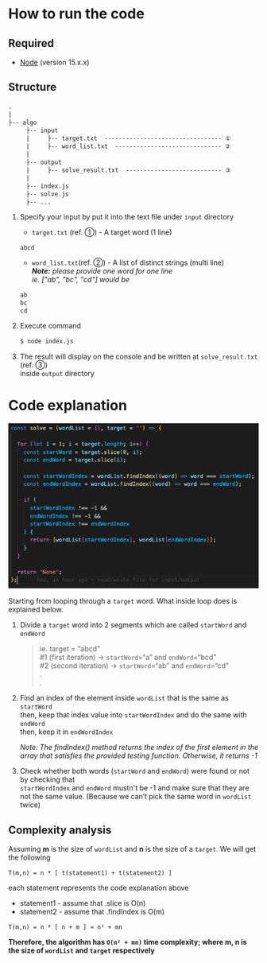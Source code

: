 # How to run the code

## Required

- [Node](https://nodejs.org/en/) (version 15.x.x)

## Structure

```
.
|
├-- algo
     ├-- input
     |     ├-- target.txt  --------------------------------- ①
     |     ├-- word_list.txt  ------------------------------ ②
     |
     ├-- output
     |     ├-- solve_result.txt  --------------------------- ③
     |
     ├-- index.js
     ├-- solve.js
     ├-- ...

```

1.  Specify your input by put it into the text file under `input` directory

    - `target.txt` (ref. ①) - A target word (1 line)

    ```
    abcd
    ```

    - `word_list.txt`(ref. ②) - A list of distinct strings (multi line)\
      **_Note:_** _please provide one word for one line_\
      _ie. ["ab", "bc", "cd"] would be_

    ```
    ab
    bc
    cd
    ```

2.  Execute command
    ```bash
    $ node index.js
    ```
3.  The result will display on the console and be written at `solve_result.txt` (ref. ③)\
    inside `output` directory

# Code explanation

![code-preview](./doc/code.png)

Starting from looping through a `target` word. What inside loop does is explained below.

1. Divide a `target` word into 2 segments which are called `startWord` and `endWord`

   > ie. target = “abcd”\
   > #1 (first iteration) -> `startWord`=“a” and `endWord`=“bcd”\
   > #2 (second iteration) -> `startWord`=“ab” and `endWord`=“cd”\
   >  .\
   >  .

2. Find an index of the element inside `wordList` that is the same as `startWord`\
    then, keep that index value into `startWordIndex` and do the same with `endWord`\
    then, keep it in `endWordIndex`

   _Note: The findIndex() method returns the index of the first element in the array that satisfies the provided testing function. Otherwise, it returns -1_

3. Check whether both words (`startWord` and `endWord`) were found or not by checking that\
   `startWordIndex` and `endWord` mustn't be -1 and make sure that they are not the same value\. (Because we can’t pick the same word in `wordList` twice)

## Complexity analysis

Assuming **m** is the size of `wordList` and **n** is the size of a `target`. We will get the following

```
T(m,n) = n * [ t(statement1) + t(statement2) ]
```

each statement represents the code explanation above

- statement1 - assume that .slice is O(n)
- statement2 - assume that .findIndex is O(m)

```
T(m,n) = n * [ n + m ] ≈ n² + mn
```

**Therefore, the algorithm has `O(n² + mn)` time complexity; where m, n is the size of `wordList` and `target` respectively**
